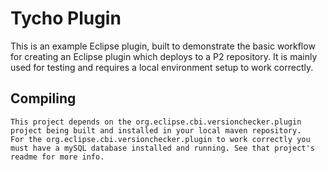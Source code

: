Tycho Plugin
============

This is an example Eclipse plugin, built to demonstrate the basic workflow for
creating an Eclipse plugin which deploys to a P2 repository. It is mainly used for testing and requires a local environment setup to work correctly.

Compiling
---------

    This project depends on the org.eclipse.cbi.versionchecker.plugin project being built and installed in your local maven repository. 
    For the org.eclipse.cbi.versionchecker.plugin to work correctly you must have a mySQL database installed and running. See that project's readme for more info.


